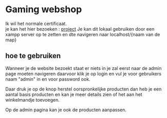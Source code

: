 # Gaming webshop

Ik wil het normale certificaat.<br>
je kan het hier bezoeken : [project](https://fatedcircle.github.io/front-end-eind-project/)
Je kan dit lokaal gebruiken door een xampp server op te zetten en dte navigeren naar localhost/{naam van de map}

## hoe te gebruiken

Wanneer je de website bezoekt staat er niets in je zal eerst naar de admin page moeten navigeren daarvoor klik je op login en vul je voor gebruikers naam "admin" in en voor password ook.

Daar druk je op de knop herstel oorspronkelijke producten dan heb je een aantal basis producten en kan je meer details zien of het aan het winkelmandje toevoegen.

Op de admin pagina kan je ook de producten aanpassen.

